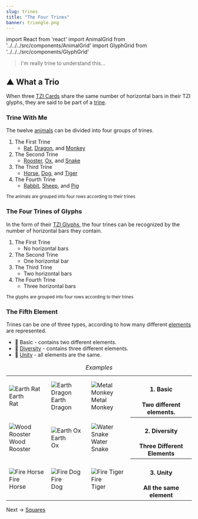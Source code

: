 ```yaml
---
slug: trines
title: "The Four Trines"
banner: triangle.png
---
```

import React from 'react'
import AnimalGrid from '../../../src/components/AnimalGrid'
import GlyphGrid from '../../../src/components/GlyphGrid'

> I'm really trine to understand this...

## ▲ What a Trio

When three [TZI Cards](/) share the same number of horizontal bars in their TZI glyphs, they are said to be part of a [trine](trine).

### Trine With Me

The twelve [animals](animals) can be divided into four groups of trines.

1. The First Trine
    - [Rat](rat), [Dragon](dragon), and [Monkey](monkey) 
1. The Second Trine
    - [Rooster](rooster), [Ox](ox), and [Snake](snake)
1. The Third Trine
    - [Horse](horse), [Dog](dog), and [Tiger](tiger)
1. The Fourth Trine
    - [Rabbit](rabbit), [Sheep](sheep), and [Pig](pig)

<AnimalGrid/>
<small>The animals are grouped into four rows according to their trines</small>

### The Four Trines of Glyphs

In the form of their [TZI Glyphs](glyphs), the four trines can be recognized by the number of horizontal bars they contain.

1. The First Trine
    - No horizontal bars
1. The Second Trine
    - One horizontal bar
1. The Third Trine
    - Two horizontal bars
1. The Fourth Trine
    - Three horizontal bars

<GlyphGrid />
<small>The glyphs are grouped into four rows according to their trines</small>

### The Fifth Element

Trines can be one of three types, according to how many different [elements](elements) are represented.

- 🍦 Basic - contains two different elements. 
- ‍🌈 [Diversity](diversity) - contains three different elements.
- 🏴󠁳󠁳󠁵󠁹󠁿 [Unity](unity) - all elements are the same.

<table id="trine-examples" style="width:100%">
    <caption><em>Examples</em></caption>
    <tr>
        <td>
            <img class="ui bottom aligned small image" alt="Earth Rat" src="images/25_earth_rat_card.png"/>
            <div class="tiny">Earth<br />Rat</div>
        </td>
        <td>
            <img class="ui bottom aligned small image" alt="Earth Dragon" src="images/05_earth_dragon_card.png"/>
            <div class="tiny">Earth<br />Dragon</div>
        </td>
        <td>
            <img class="ui bottom aligned small image" alt="Metal Monkey" src="images/57_metal_monkey_card.png"/>
            <div class="tiny">Metal<br />Monkey</div>
        </td>
        <th><h4>1. Basic</h4>
            <div class="tiny">Two different elements.</div>
        </th>
    </tr>
    <tr>
        <td>
            <img class="ui bottom aligned small image" alt="Wood Rooster" src="images/22_wood_rooster_card.png"/>
            <div class="tiny">Wood<br />Rooster</div>
            </td>
        <td>
            <img class="ui bottom aligned small image" alt="Earth Ox" src="images/26_earth_ox_card.png"/>
            <div class="tiny">Earth<br />Ox</div>
        </td> 
        <td>
            <img class="ui bottom aligned small image" alt="Water Snake" src="images/30_water_snake_card.png"/>
            <div class="tiny">Water<br /> Snake</div>
        </td>
         <th>
            <h4>2. Diversity</h4>
            <div class="tiny">Three Different Elements</div>
        </th>
    </tr>
    <tr>
        <td>
            <img class="ui bottom aligned small image" alt="Fire Horse" src="images/43_fire_horse_card.png"/>
            <div class="tiny">Fire<br />Horse</div>
        </td>
        <td>
            <img class="ui bottom aligned small image" alt="Fire Dog" src="images/23_fire_dog_card.png"/>
            <div class="tiny">Fire<br />Dog</div>
        </td>
        <td>
            <img class="ui bottom aligned small image" alt="Fire Tiger" src="images/03_fire_tiger_card.png"/>
            <div class="tiny">Fire<br />Tiger</div>
        </td>
        <th><h4>3. Unity</h4>
            <div class="tiny">All the same element</div>
        </th>
    </tr>
</table>

Next -> [Squares](squares)